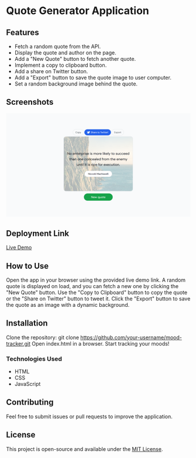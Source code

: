 # Quote Generator Application

## Features

- Fetch a random quote from the API.
- Display the quote and author on the page.
- Add a "New Quote" button to fetch another quote.
- Implement a copy to clipboard button.
- Add a share on Twitter button.
- Add a "Export" button to save the quote image to user computer.
- Set a random background image behind the quote.

## Screenshots
![Quote Generator Thumbnail](image.png)

## Deployment Link
[Live Demo]()

## How to Use
Open the app in your browser using the provided live demo link. A random quote is displayed on load, and you can fetch a new one by clicking the "New Quote" button. Use the "Copy to Clipboard" button to copy the quote or the "Share on Twitter" button to tweet it. Click the "Export" button to save the quote as an image with a dynamic background.

## Installation
Clone the repository:
git clone https://github.com/your-username/mood-tracker.git
Open index.html in a browser.
Start tracking your moods!

### Technologies Used
- HTML
- CSS
- JavaScript

## Contributing
Feel free to submit issues or pull requests to improve the application.

## License
This project is open-source and available under the [MIT License](LICENSE).
